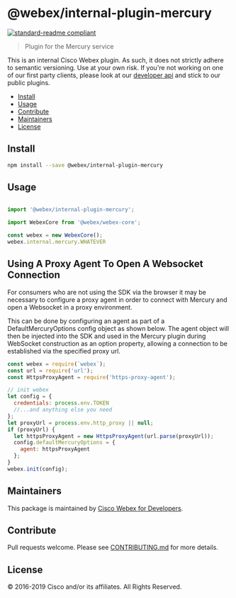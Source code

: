 # @webex/internal-plugin-mercury

[![standard-readme compliant](https://img.shields.io/badge/readme%20style-standard-brightgreen.svg?style=flat-square)](https://github.com/RichardLitt/standard-readme)

> Plugin for the Mercury service

This is an internal Cisco Webex plugin. As such, it does not strictly adhere to semantic versioning. Use at your own risk. If you're not working on one of our first party clients, please look at our [developer api](https://developer.webex.com/getting-started.html) and stick to our public plugins.

- [Install](#install)
- [Usage](#usage)
- [Contribute](#contribute)
- [Maintainers](#maintainers)
- [License](#license)

## Install

```bash
npm install --save @webex/internal-plugin-mercury
```

## Usage

```js

import '@webex/internal-plugin-mercury';

import WebexCore from '@webex/webex-core';

const webex = new WebexCore();
webex.internal.mercury.WHATEVER

```

## Using A Proxy Agent To Open A Websocket Connection

For consumers who are not using the SDK via the browser it may be necessary to configure a proxy agent in order to connect with Mercury and open a Websocket in a proxy environment.

This can be done by configuring an agent as part of a DefaultMercuryOptions config object as shown below. The agent object will then be injected into the SDK and used in the Mercury plugin during WebSocket construction as an option property, allowing a connection to be established via the specified proxy url.

```js
const webex = require(`webex`);
const url = require('url');
const HttpsProxyAgent = require('https-proxy-agent');

// init webex
let config = {
  credentials: process.env.TOKEN
  //...and anything else you need
};
let proxyUrl = process.env.http_proxy || null;
if (proxyUrl) {
  let httpsProxyAgent = new HttpsProxyAgent(url.parse(proxyUrl));
  config.defaultMercuryOptions = {
    agent: httpsProxyAgent
  };
}
webex.init(config);
```

## Maintainers

This package is maintained by [Cisco Webex for Developers](https://developer.webex.com/).

## Contribute

Pull requests welcome. Please see [CONTRIBUTING.md](https://github.com/webex/webex-js-sdk/blob/master/CONTRIBUTING.md) for more details.

## License

© 2016-2019 Cisco and/or its affiliates. All Rights Reserved.
